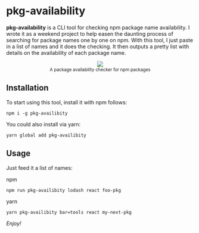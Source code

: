 # pkg-availability

**pkg-availability** is a CLI tool for checking npm package name availability. I wrote it as a weekend project to help easen the daunting process of searching for package names one by one on npm. With this tool, I just paste in a list of names and it does the checking. It then outputs a pretty list with details on the availability of each package name.

<p align="center">
  <img src="https://raw.githubusercontent.com/bukharim96/pkg-availability/master/preview.png">
  <br>
  <small>A package availability checker for npm packages</small>
</p>

## Installation

To start using this tool, install it with npm follows:
```
npm i -g pkg-availibity
```

You could also install via yarn:
```
yarn global add pkg-availibity
```

## Usage

Just feed it a list of names:

npm
```
npm run pkg-availibity lodash react foo-pkg
```

yarn
```
yarn pkg-availibity bar=tools react my-next-pkg
```

*Enjoy!*